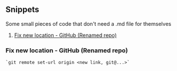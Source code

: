 ## Snippets

Some small pieces of code that don't need a .md file for themselves

1. [Fix new location - GitHub (Renamed repo)](README.md)

### Fix new location - GitHub (Renamed repo)
	`git remote set-url origin <new link, git@...>`